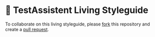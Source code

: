 # 🎨 TestAssistent Living Styleguide

To collaborate on this living styleguide, please [fork](https://docs.github.com/en/pull-requests/collaborating-with-pull-requests/working-with-forks/about-forks) this repository and create a [pull request](https://docs.github.com/en/pull-requests/collaborating-with-pull-requests/proposing-changes-to-your-work-with-pull-requests/creating-a-pull-request-from-a-fork).

